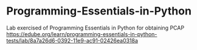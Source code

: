 # Programming-Essentials-in-Python
Lab exercised of Programming Essentials in Python for obtaining PCAP
https://edube.org/learn/programming-essentials-in-python-tests/lab/8a7a26d6-0392-11e9-ac91-02426ea0318a
